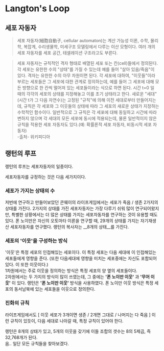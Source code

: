 # Langton's Loop

## 세포 자동자

> 세포 자동자(細胞自動子, cellular automaton)는 계산 가능성 이론, 수학, 물리학, 복잡계, 수리생물학, 미세구조 모델링에서 다루는 이산 모형이다. 여러 개의 세포 자동자를 세포 공간, 테셀레이션 구조라고도 부른다.
 
> 세포 자동자는 규칙적인 격자 형태로 배열된 세포 또는 칸(cell)들에서 정의된다. 각 세포는 유한한 수의 "상태"를 가질 수 있는데 예를 들어 "살아 있음/죽음"이 있다. 격자는 유한한 수의 아무 차원이면 된다. 각 세포에 대하여, "이웃들"이라 부르는 세포들은 그 세포에 대한 관계로 정의하는데, 예를 들어 그 세포에 대해 모든 방향으로 한 칸씩 떨어져 있는 세포들이라는 식으로 하면 된다. 시간 t=0 일 때의 각각의 세포의 상태를 지정해놓고 이를 초기 상태라고 한다. 새로운 "세대"(시간 t가 그 다음 자연수)는 고정된 "규칙"에 의해 이전 세대로부터 만들어지는데, 규칙은 각 세포와 그 이웃들의 상태에 따라 그 세포의 새로운 상태가 지정하는 수학적인 함수이다. 일반적으로 그 규칙은 각 세포에 대해 동일하고 시간에 따라 변하지 않으며 각 세대의 모든 세포에 동시에 적용되는데, 물론 일반적이지 않은 규칙을 적용한 세포 자동자도 있다.(예: 확률론적 세포 자동자, 비동시적 세포 자동자)  
> -출처- 위키피디아

## 랭턴의 루프
랭턴의 루프는 세포자동자의 일종이다.

세포자동자를 규정하는 것은 다음 세가지이다.

### 세포가 가지는 상태의 수
저번에 연구하고 만들어보았던 콘웨이의 라이프게임에서는 세포가 죽음 / 생존 2가지의 상태를 가진다. 2가지의 상태를 가진 세포자동자는 가장 다루기 쉬워 많이 연구되어왔지만, 특별한 상황에서는 더 많은 상태를 가지는 세포자동자를 연구하는 것이 유용할 때도 있다. 폰 노이만은 자신의 오토마타 이론을 연구할 때, 29개의 상태를 가지는 자기재생산 세포자동자를 연구했다. 랭턴의 복사자는 __8개의 상태__를 가진다.

### 세포의 '이웃'을 구성하는 방식
'이웃'은 특정 세포의 인접해있는 세포이다. 이 특정 세포는 다음 세대에 이 인접해있는 세포들에게 영향을 준다. (또한 다음세대에 영향을 미치는 세포중에는 자신도 포함되어있다. 이 또한 이웃이다.)  
1차원에서는 주로 이웃을 정의하는 방식은 특정 세포의 양 옆의 세포들이다.  
2차원에서는 두 가지의 방식이 많이 쓰였는데, 그 중에는 __'폰 노이만 이웃'__ 과 __'무어 이웃'__ 이 있다. 랭턴은 __'폰 노이만 이웃'__ 방식을 사용하였다.  폰 노이만 이웃 방식은 특정 세포의 동서남북에 있는 세포들을 이웃으로 정의한다.

### 진화의 규칙
라이프게임에서도 [ 이웃 세포가 3개이면 생존 / 2개면 그대로 / 나머지는 다 죽음 ] 이런 규칙이 있듯이, 다음 세대로 나아갈 때, 특정 규칙이 있어야 한다.

랭턴은 8개의 상태가 있고, 5개의 이웃을 갖기에 이들 조합의 갯수는 8의 5제곱, 즉 32,768개가 된다.  
음.. 일단 모든 규칙들을 찾아보겠다.  
